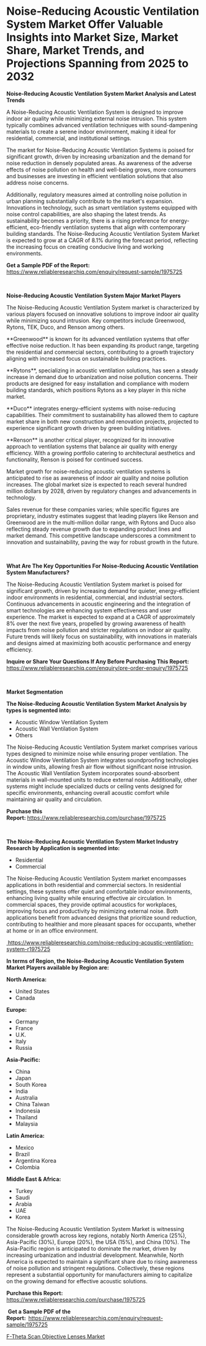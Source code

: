 <p><h1>Noise-Reducing Acoustic Ventilation System Market Offer Valuable Insights into Market Size, Market Share, Market Trends, and Projections Spanning from 2025 to 2032</h1></p><p><strong>Noise-Reducing Acoustic Ventilation System Market Analysis and Latest Trends</strong></p>
<p><p>A Noise-Reducing Acoustic Ventilation System is designed to improve indoor air quality while minimizing external noise intrusion. This system typically combines advanced ventilation techniques with sound-dampening materials to create a serene indoor environment, making it ideal for residential, commercial, and institutional settings. </p><p>The market for Noise-Reducing Acoustic Ventilation Systems is poised for significant growth, driven by increasing urbanization and the demand for noise reduction in densely populated areas. As awareness of the adverse effects of noise pollution on health and well-being grows, more consumers and businesses are investing in efficient ventilation solutions that also address noise concerns. </p><p>Additionally, regulatory measures aimed at controlling noise pollution in urban planning substantially contribute to the market's expansion. Innovations in technology, such as smart ventilation systems equipped with noise control capabilities, are also shaping the latest trends. As sustainability becomes a priority, there is a rising preference for energy-efficient, eco-friendly ventilation systems that align with contemporary building standards. The Noise-Reducing Acoustic Ventilation System Market is expected to grow at a CAGR of 8.1% during the forecast period, reflecting the increasing focus on creating conducive living and working environments.</p></p>
<p><strong>Get a Sample PDF of the Report:&nbsp;</strong> <a href="https://www.reliableresearchiq.com/enquiry/request-sample/1975725?utm_campaign=1870&utm_medium=2&utm_source=Github&utm_content=ia&utm_term=02032025&utm_id=noise-reducing-acoustic-ventilation-system">https://www.reliableresearchiq.com/enquiry/request-sample/1975725</a></p>
<p>&nbsp;</p>
<p><strong>Noise-Reducing Acoustic Ventilation System Major Market Players</strong></p>
<p><p>The Noise-Reducing Acoustic Ventilation System market is characterized by various players focused on innovative solutions to improve indoor air quality while minimizing sound intrusion. Key competitors include Greenwood, Rytons, TEK, Duco, and Renson among others.</p><p>**Greenwood** is known for its advanced ventilation systems that offer effective noise reduction. It has been expanding its product range, targeting the residential and commercial sectors, contributing to a growth trajectory aligning with increased focus on sustainable building practices. </p><p>**Rytons**, specializing in acoustic ventilation solutions, has seen a steady increase in demand due to urbanization and noise pollution concerns. Their products are designed for easy installation and compliance with modern building standards, which positions Rytons as a key player in this niche market.</p><p>**Duco** integrates energy-efficient systems with noise-reducing capabilities. Their commitment to sustainability has allowed them to capture market share in both new construction and renovation projects, projected to experience significant growth driven by green building initiatives.</p><p>**Renson** is another critical player, recognized for its innovative approach to ventilation systems that balance air quality with energy efficiency. With a growing portfolio catering to architectural aesthetics and functionality, Renson is poised for continued success.</p><p>Market growth for noise-reducing acoustic ventilation systems is anticipated to rise as awareness of indoor air quality and noise pollution increases. The global market size is expected to reach several hundred million dollars by 2028, driven by regulatory changes and advancements in technology.</p><p>Sales revenue for these companies varies; while specific figures are proprietary, industry estimates suggest that leading players like Renson and Greenwood are in the multi-million dollar range, with Rytons and Duco also reflecting steady revenue growth due to expanding product lines and market demand. This competitive landscape underscores a commitment to innovation and sustainability, paving the way for robust growth in the future.</p></p>
<p>&nbsp;</p>
<p><strong>What Are The Key Opportunities For Noise-Reducing Acoustic Ventilation System Manufacturers?</strong></p>
<p><p>The Noise-Reducing Acoustic Ventilation System market is poised for significant growth, driven by increasing demand for quieter, energy-efficient indoor environments in residential, commercial, and industrial sectors. Continuous advancements in acoustic engineering and the integration of smart technologies are enhancing system effectiveness and user experience. The market is expected to expand at a CAGR of approximately 8% over the next five years, propelled by growing awareness of health impacts from noise pollution and stricter regulations on indoor air quality. Future trends will likely focus on sustainability, with innovations in materials and designs aimed at maximizing both acoustic performance and energy efficiency.</p></p>
<p><strong>Inquire or Share Your Questions If Any Before Purchasing This Report:</strong> <a href="https://www.reliableresearchiq.com/enquiry/pre-order-enquiry/1975725?utm_campaign=1870&utm_medium=2&utm_source=Github&utm_content=ia&utm_term=02032025&utm_id=noise-reducing-acoustic-ventilation-system">https://www.reliableresearchiq.com/enquiry/pre-order-enquiry/1975725</a></p>
<p>&nbsp;</p>
<p><strong>Market Segmentation</strong></p>
<p><strong>The Noise-Reducing Acoustic Ventilation System Market Analysis by types is segmented into:</strong></p>
<p><ul><li>Acoustic Window Ventilation System</li><li>Acoustic Wall Ventilation System</li><li>Others</li></ul></p>
<p><p>The Noise-Reducing Acoustic Ventilation System market comprises various types designed to minimize noise while ensuring proper ventilation. The Acoustic Window Ventilation System integrates soundproofing technologies in window units, allowing fresh air flow without significant noise intrusion. The Acoustic Wall Ventilation System incorporates sound-absorbent materials in wall-mounted units to reduce external noise. Additionally, other systems might include specialized ducts or ceiling vents designed for specific environments, enhancing overall acoustic comfort while maintaining air quality and circulation.</p></p>
<p><strong>Purchase this Report:&nbsp;</strong><a href="https://www.reliableresearchiq.com/purchase/1975725?utm_campaign=1870&utm_medium=2&utm_source=Github&utm_content=ia&utm_term=02032025&utm_id=noise-reducing-acoustic-ventilation-system">https://www.reliableresearchiq.com/purchase/1975725</a></p>
<p>&nbsp;</p>
<p><strong>The Noise-Reducing Acoustic Ventilation System Market Industry Research by Application is segmented into:</strong></p>
<p><ul><li>Residential</li><li>Commercial</li></ul></p>
<p><p>The Noise-Reducing Acoustic Ventilation System market encompasses applications in both residential and commercial sectors. In residential settings, these systems offer quiet and comfortable indoor environments, enhancing living quality while ensuring effective air circulation. In commercial spaces, they provide optimal acoustics for workplaces, improving focus and productivity by minimizing external noise. Both applications benefit from advanced designs that prioritize sound reduction, contributing to healthier and more pleasant spaces for occupants, whether at home or in an office environment.</p></p>
<p><a href="https://www.reliableresearchiq.com/noise-reducing-acoustic-ventilation-system-r1975725?utm_campaign=1870&utm_medium=2&utm_source=Github&utm_content=ia&utm_term=02032025&utm_id=noise-reducing-acoustic-ventilation-system">&nbsp;https://www.reliableresearchiq.com/noise-reducing-acoustic-ventilation-system-r1975725</a></p>
<p><strong>In terms of Region, the Noise-Reducing Acoustic Ventilation System Market Players available by Region are:</strong></p>
<p>
    <p> <strong> North America: </strong>
        <ul>
            <li>United States</li>
            <li>Canada</li>
        </ul>
        </p> 
    <p> <strong> Europe: </strong>
        <ul>
            <li>Germany</li>
            <li>France</li>
            <li>U.K.</li>
            <li>Italy</li>
            <li>Russia</li>
        </ul>
        </p> 
    <p> <strong> Asia-Pacific: </strong>
        <ul>
            <li>China</li>
            <li>Japan</li>
            <li>South Korea</li>
            <li>India</li>
            <li>Australia</li>
            <li>China Taiwan</li>
            <li>Indonesia</li>
            <li>Thailand</li>
            <li>Malaysia</li>
        </ul>
        </p> 
    <p> <strong> Latin America: </strong>
        <ul>
            <li>Mexico</li>
            <li>Brazil</li>
            <li>Argentina Korea</li>
            <li>Colombia</li>
        </ul>
        </p> 
    <p> <strong> Middle East & Africa: </strong>
        <ul>
            <li>Turkey</li>
            <li>Saudi</li>
            <li>Arabia</li>
            <li>UAE</li>
            <li>Korea</li>
        </ul>
    </p>
    </p>
<p><p>The Noise-Reducing Acoustic Ventilation System Market is witnessing considerable growth across key regions, notably North America (25%), Asia-Pacific (30%), Europe (20%), the USA (15%), and China (10%). The Asia-Pacific region is anticipated to dominate the market, driven by increasing urbanization and industrial development. Meanwhile, North America is expected to maintain a significant share due to rising awareness of noise pollution and stringent regulations. Collectively, these regions represent a substantial opportunity for manufacturers aiming to capitalize on the growing demand for effective acoustic solutions.</p></p>
<p><strong>Purchase this Report: </strong><a href="https://www.reliableresearchiq.com/purchase/1975725?utm_campaign=1870&utm_medium=2&utm_source=Github&utm_content=ia&utm_term=02032025&utm_id=noise-reducing-acoustic-ventilation-system">https://www.reliableresearchiq.com/purchase/1975725</a></p>
<p>&nbsp;<strong>Get a Sample PDF of the Report:&nbsp;&nbsp;</strong><a href="https://www.reliableresearchiq.com/enquiry/request-sample/1975725?utm_campaign=1870&utm_medium=2&utm_source=Github&utm_content=ia&utm_term=02032025&utm_id=noise-reducing-acoustic-ventilation-system">https://www.reliableresearchiq.com/enquiry/request-sample/1975725</a></p>
<p><strong></strong></p>
<p><p><a href="https://github.com/snelldimkeod/Market-Research-Report-List-1/blob/main/f-theta-scan-objective-lenses-market.md?utm_campaign=1870&utm_medium=2&utm_source=Github&utm_content=ia&utm_term=02032025&utm_id=noise-reducing-acoustic-ventilation-system">F-Theta Scan Objective Lenses Market</a></p></p>